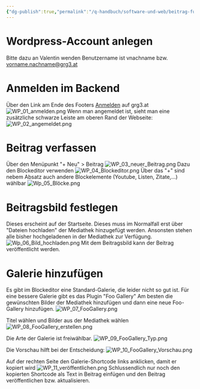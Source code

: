 ```yaml
---
{"dg-publish":true,"permalink":"/q-handbuch/software-und-web/beitrag-fuer-die-webseite/"}
---
```


# Wordpress-Account anlegen
Bitte dazu an Valentin wenden
Benutzername ist vnachname bzw. vorname.nachname@grg3.at

# Anmelden im Backend
Über den Link am Ende des Footers [Anmelden](https://www.grg3.at/wp-admin) auf grg3.at
![WP_01_anmelden.png](/img/user/Bilder/WP_01_anmelden.png)
Wenn man angemeldet ist, sieht man eine zusätzliche schwarze Leiste am oberen Rand der Webseite:
![WP_02_angemeldet.png](/img/user/Bilder/WP_02_angemeldet.png)
# Beitrag verfassen
Über den Menüpunkt "+ Neu" > Beitrag
![WP_03_neuer_Beitrag.png](/img/user/Bilder/WP_03_neuer_Beitrag.png)
Dazu den Blockeditor verwenden
![WP_04_Blockeditor.png](/img/user/Bilder/WP_04_Blockeditor.png)
Über das "+" sind nebem Absatz auch andere Blockelemente (Youtube, Listen, Zitate,...) wählbar
![Wp_05_Blöcke.png](/img/user/Bilder/Wp_05_Bl%C3%B6cke.png)
# Beitragsbild festlegen
Dieses erscheint auf der Startseite.
Dieses muss im Normalfall erst über "Dateien hochladen" der Mediathek hinzugefügt werden.
Ansonsten stehen alle bisher hochgeladenen in der Mediathek zur Verfügung.
![Wp_06_Bild_hochladen.png](/img/user/Bilder/Wp_06_Bild_hochladen.png)
Mit dem Beitragsbild kann der Beitrag veröffentlicht werden.
# Galerie hinzufügen
Es gibt im Blockeditor eine Standard-Galerie, die leider nicht so gut ist.
Für eine bessere Galerie gibt es das Plugin "Foo Gallery"
Am besten die gewünschten Bilder der Mediathek hinzufügen und dann eine neue Foo-Gallery hinzufügen.
![WP_07_FooGallery.png](/img/user/Bilder/WP_07_FooGallery.png)

Titel wählen und Bilder aus der Mediathek wählen
![WP_08_FooGallery_erstellen.png](/img/user/Bilder/WP_08_FooGallery_erstellen.png)

Die Arte der Galerie ist freiwählbar.
![WP_09_FooGallery_Typ.png](/img/user/Bilder/WP_09_FooGallery_Typ.png)

Die Vorschau hilft bei der Entscheidung:
![WP_10_FooGallery_Vorschau.png](/img/user/Bilder/WP_10_FooGallery_Vorschau.png)

Auf der rechten Seite den Galerie-Shortcode links anklicken, damit er kopiert wird
![WP_11_veröffentlichen.png](/img/user/Bilder/WP_11_ver%C3%B6ffentlichen.png)
Schlussendlich nur noch den kopierten Shortcode als Text in Beitrag einfügen und den Beitrag veröffentlichen bzw. aktualisieren.